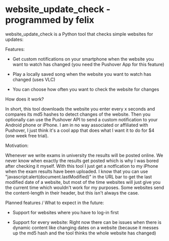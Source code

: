 # website_update_check - programmed by felix

website_update_check is a Python tool that checks simple websites for updates:

Features:

- Get custom notifications on your smartphone when the website you want to watch has changed (you need the Pushover App for this feature)

- Play a locally saved song when the website you want to watch has changed (uses VLC)

- You can choose how often you want to check the website for changes

How does it work?

In short, this tool downloads the website you enter every x seconds and compares its md5 hashes to detect changes of the website.
Then you optionally can use the Pushover API to send a custom notification to your Android phone or iPhone.
I am in no way associated or affiliated with Pushover, I just think it's a cool app that does what I want it to do for $4 (one week free trial).

Motivation:

Whenever we write exams in university the results will be posted online. We never know when exactly the results get posted which is why I was bored after checking it myself. With this tool I just get a notfication to my iPhone when the exam results have been uploaded.
I know that you can use "javascript:alert(document.lastModified)" in the URL bar to get the last modified date of a website, but most of the time websites will just give you the current time which wouldn't work for my purposes. Some websites send the content-length in their header, but this isn't always the case.

Planned features / What to expect in the future:

- Support for websites where you have to log-in first 

- Support for every website: Right now there can be issues when there is dynamic content like changing dates on a website (because it messes up the md5 hash and the tool thinks the whole website has changed)
